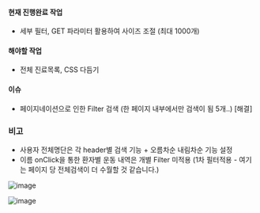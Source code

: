 #### 현재 진행완료 작업 
- 세부 필터, GET 파라미터 활용하여 사이즈 조절 (최대 1000개)

#### 해야할 작업
- 전체 진료목록, CSS 다듬기

#### 이슈
- 페이지네이션으로 인한 Filter 검색 (한 페이지 내부에서만 검색이 됨 5개..) [해결]

### 비고
- 사용자 전체명단은 각 header별 검색 기능 + 오름차순 내림차순 기능 설정
- 이름 onClick을 통한 환자별 운동 내역은 개별 Filter 미적용 (1차 필터적용 - 여기는 페이지 당 전체검색이 더 수월할 것 같습니다.) 

![image](https://user-images.githubusercontent.com/38232501/218266974-e8a4dc28-7744-458b-bb36-c036aa845906.png)

![image](https://user-images.githubusercontent.com/38232501/217835714-69ecd476-03f5-450d-ab92-6fe49adf2e8f.png)
